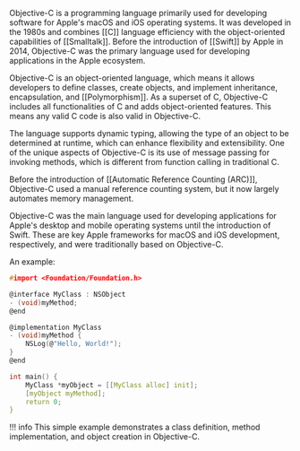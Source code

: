 Objective-C is a programming language primarily used for developing software for Apple's macOS and iOS operating systems. It was developed in the 1980s and combines [[C]] language efficiency with the object-oriented capabilities of [[Smalltalk]]. Before the introduction of [[Swift]] by Apple in 2014, Objective-C was the primary language used for developing applications in the Apple ecosystem.

Objective-C is an object-oriented language, which means it allows developers to define classes, create objects, and implement inheritance, encapsulation, and [[Polymorphism]]. As a superset of C, Objective-C includes all functionalities of C and adds object-oriented features. This means any valid C code is also valid in Objective-C.

The language supports dynamic typing, allowing the type of an object to be determined at runtime, which can enhance flexibility and extensibility. One of the unique aspects of Objective-C is its use of message passing for invoking methods, which is different from function calling in traditional C.

Before the introduction of [[Automatic Reference Counting (ARC)]], Objective-C used a manual reference counting system, but it now largely automates memory management.

Objective-C was the main language used for developing applications for Apple's desktop and mobile operating systems until the introduction of Swift. These are key Apple frameworks for macOS and iOS development, respectively, and were traditionally based on Objective-C.

An example:

```C
#import <Foundation/Foundation.h>

@interface MyClass : NSObject
- (void)myMethod;
@end

@implementation MyClass
- (void)myMethod {
    NSLog(@"Hello, World!");
}
@end

int main() {
    MyClass *myObject = [[MyClass alloc] init];
    [myObject myMethod];
    return 0;
}
```

!!! info
    This simple example demonstrates a class definition, method implementation, and object creation in Objective-C.


